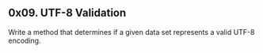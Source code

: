 ## 0x09. UTF-8 Validation

Write a method that determines if a given data set represents a valid UTF-8 encoding.